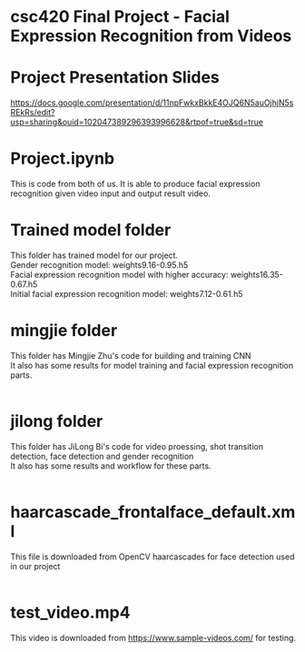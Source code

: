 # csc420 Final Project - Facial Expression Recognition from Videos

# Project Presentation Slides
https://docs.google.com/presentation/d/11npFwkxBkkE4OJQ6N5auOjhjN5sREkRs/edit?usp=sharing&ouid=102047389296393996628&rtpof=true&sd=true

# Project.ipynb <br />
This is code from both of us. It is able to produce facial expression recognition given video input and output result video.<br />
# Trained model folder <br />
This folder has trained model for our project.<br />
Gender recognition model: weights9.16-0.95.h5<br />
Facial expression recognition model with higher accuracy: weights16.35-0.67.h5<br />
Initial facial expression recognition model: weights7.12-0.61.h5
<br />
# mingjie folder <br />
This folder has Mingjie Zhu's code for building and training CNN<br />
It also has some results for model training and facial expression recognition parts.<br />
<br />
# jilong folder <br />
This folder has JiLong Bi's code for video proessing, shot transition detection, face detection and gender recognition<br />
It also has some results and workflow for these parts.<br />
<br />
# haarcascade_frontalface_default.xml  <br />
This file is downloaded from OpenCV haarcascades for face detection used in our project<br />
<br />
# test_video.mp4 <br />
This video is downloaded from https://www.sample-videos.com/ for testing.

